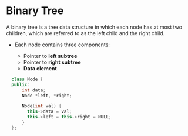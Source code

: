 # Binary Tree

A binary tree is a tree data structure in which each node has at most two children, which are referred to as the left child and the right child.

* Each node contains three components:

  * Pointer to **left subtree**
  * Pointer to **right subtree**
  * **Data element**
```c++
  class Node {
  public:
      int data;
      Node *left, *right;

      Node(int val) {
        this->data = val;
        this->left = this->right = NULL;
      }
  };
```
